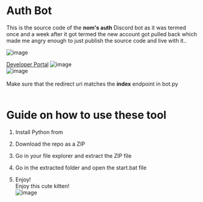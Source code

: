# Auth Bot

This is the source code of the **nom's auth** Discord bot as it was termed once and a week after it got termed the new account got pulled back which made me angry enough to just publish the source code and live with it..   
 
![image](https://i.e-z.host/t2vbfqy7.png) 

[Developer Portal](https://discord.com/developers/applications) 
![image](https://i.e-z.host/sc0348kj.png)  
![image](https://i.e-z.host/m9ugxrw3.png)
<br>  
Make sure that the redirect uri matches the **index** endpoint in bot.py   
<br> 
   
# Guide on how to use these tool 
 
1. Install Python from

2. Download the repo as a ZIP  

3. Go in your file explorer and extract the ZIP file  
 
4. Go in the extracted folder and open the start.bat file   

5. Enjoy!  
Enjoy this cute kitten!   
![image](https://i.e-z.host/7x11aiiw.png)   
